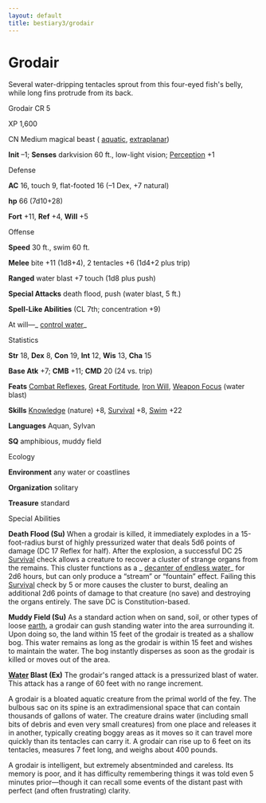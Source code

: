 ```yaml
---
layout: default
title: bestiary3/grodair
---
```

# Grodair

Several water-dripping tentacles sprout from this four-eyed fish's belly, while long fins protrude from its back.

Grodair CR 5

XP 1,600

CN Medium magical beast ( [aquatic](monsters/creatureTypes#_aquatic-subtype), [extraplanar](monsters/creatureTypes#_extraplanar-subtype))

**Init** –1; **Senses** darkvision 60 ft., low-light vision; [Perception](skills/perception#_perception) +1

Defense

**AC** 16, touch 9, flat-footed 16 (–1 Dex, +7 natural)

**hp** 66 (7d10+28)

**Fort** +11, **Ref** +4, **Will** +5

Offense

**Speed** 30 ft., swim 60 ft.

**Melee** bite +11 (1d8+4), 2 tentacles +6 (1d4+2 plus trip)

**Ranged** water blast +7 touch (1d8 plus push)

**Special Attacks** death flood, push (water blast, 5 ft.)

**Spell-Like Abilities** (CL 7th; concentration +9)

At will—_ [control water](spells/controlWater#_control-water)_

Statistics

**Str** 18, **Dex** 8, **Con** 19, **Int** 12, **Wis** 13, **Cha** 15

**Base Atk** +7; **CMB** +11; **CMD** 20 (24 vs. trip)

**Feats** [Combat Reflexes](feats#_combat-reflexes), [Great Fortitude](feats#_great-fortitude), [Iron Will](feats#_iron-will), [Weapon Focus](feats#_weapon-focus) (water blast)

**Skills** [Knowledge](skills/knowledge#_knowledge) (nature) +8, [Survival](skills/survival#_survival) +8, [Swim](skills/swim#_swim) +22

**Languages** Aquan, Sylvan

**SQ** amphibious, muddy field

Ecology

**Environment** any water or coastlines

**Organization** solitary

**Treasure** standard

Special Abilities

**Death Flood (Su)** When a grodair is killed, it immediately explodes in a 15-foot-radius burst of highly pressurized water that deals 5d6 points of damage (DC 17 Reflex for half). After the explosion, a successful DC 25 [Survival](skills/survival#_survival) check allows a creature to recover a cluster of strange organs from the remains. This cluster functions as a _ [decanter of endless water](magicItems/wondrousItems#_decanter-of-endless-water)_ for 2d6 hours, but can only produce a “stream” or “fountain” effect. Failing this [Survival](skills/survival#_survival) check by 5 or more causes the cluster to burst, dealing an additional 2d6 points of damage to that creature (no save) and destroying the organs entirely. The save DC is Constitution-based.

**Muddy Field (Su)** As a standard action when on sand, soil, or other types of loose [earth](monsters/creatureTypes#_earth-subtype), a grodair can gush standing water into the area surrounding it. Upon doing so, the land within 15 feet of the grodair is treated as a shallow bog. This water remains as long as the grodair is within 15 feet and wishes to maintain the water. The bog instantly disperses as soon as the grodair is killed or moves out of the area.

**[Water](monsters/creatureTypes#_water-subtype) Blast (Ex)** The grodair's ranged attack is a pressurized blast of water. This attack has a range of 60 feet with no range increment.

A grodair is a bloated aquatic creature from the primal world of the fey. The bulbous sac on its spine is an extradimensional space that can contain thousands of gallons of water. The creature drains water (including small   
bits of debris and even very small creatures) from one place and releases it in another, typically creating boggy areas as it moves so it can travel more quickly than its tentacles can carry it. A grodair can rise up to 6 feet on its tentacles, measures 7 feet long, and weighs about 400 pounds.

A grodair is intelligent, but extremely absentminded and careless. Its memory is poor, and it has difficulty remembering things it was told even 5 minutes prior—though it can recall some events of the distant past with perfect (and often frustrating) clarity.

